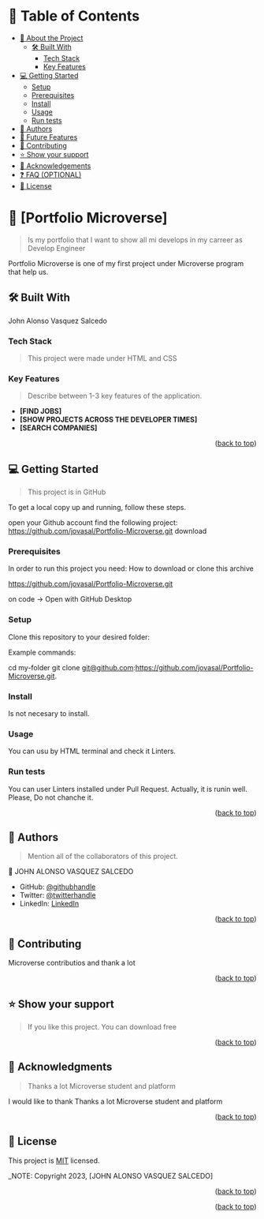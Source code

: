 <a name="readme-top"></a>

<!-- TABLE OF CONTENTS -->

# 📗 Table of Contents

- [📖 About the Project](#about-project)
  - [🛠 Built With](#built-with)
    - [Tech Stack](#tech-stack)
    - [Key Features](#key-features)
- [💻 Getting Started](#getting-started)
  - [Setup](#setup)
  - [Prerequisites](#prerequisites)
  - [Install](#install)
  - [Usage](#usage)
  - [Run tests](#run-tests)
- [👥 Authors](#authors)
- [🔭 Future Features](#future-features)
- [🤝 Contributing](#contributing)
- [⭐️ Show your support](#support)
- [🙏 Acknowledgements](#acknowledgements)
- [❓ FAQ (OPTIONAL)](#faq)
- [📝 License](#license)

<!-- PROJECT DESCRIPTION -->

# 📖 [Portfolio Microverse] <a name="about-project"></a>

> Is my portfolio that I want to show all mi develops in my carreer as Develop Engineer

Portfolio Microverse is one of my first project under Microverse program that help us.

## 🛠 Built With <a name="built-with"></a>

John Alonso Vasquez Salcedo

### Tech Stack <a name="tech-stack"></a>

> This project were made under HTML and CSS

<!-- Features -->

### Key Features <a name="key-features"></a>

> Describe between 1-3 key features of the application.

- **[FIND JOBS]**
- **[SHOW PROJECTS ACROSS THE DEVELOPER TIMES]**
- **[SEARCH COMPANIES]**

<p align="right">(<a href="#readme-top">back to top</a>)</p>

<!-- GETTING STARTED -->

## 💻 Getting Started <a name="getting-started"></a>

> This project is in GitHub

To get a local copy up and running, follow these steps.

open your Github account
find the following project: https://github.com/jovasal/Portfolio-Microverse.git
download

### Prerequisites

In order to run this project you need: How to download or clone this archive

https://github.com/jovasal/Portfolio-Microverse.git

on code -> Open with GitHub Desktop

### Setup

Clone this repository to your desired folder:

Example commands:


  cd my-folder
  git clone git@github.com:https://github.com/jovasal/Portfolio-Microverse.git.


### Install

Is not necesary to install.

### Usage

You can usu by HTML terminal and check it Linters.


### Run tests

You can user Linters installed under Pull Request. Actually, it is runin well. Please, Do not chanche it.


<p align="right">(<a href="#readme-top">back to top</a>)</p>

<!-- AUTHORS -->

## 👥 Authors <a name="authors"></a>

> Mention all of the collaborators of this project.

👤 JOHN ALONSO VASQUEZ SALCEDO

- GitHub: [@githubhandle](https://github.com/jovasal)
- Twitter: [@twitterhandle](https://twitter.com/jovasal)
- LinkedIn: [LinkedIn](https://linkedin.com/in/jovasal)

<p align="right">(<a href="#readme-top">back to top</a>)</p>

<!-- CONTRIBUTING -->

## 🤝 Contributing <a name="contributing"></a>

Microverse contributios and thank a lot 

<p align="right">(<a href="#readme-top">back to top</a>)</p>

<!-- SUPPORT -->

## ⭐️ Show your support <a name="support"></a>

> If you like this project. You can download free

<p align="right">(<a href="#readme-top">back to top</a>)</p>

<!-- ACKNOWLEDGEMENTS -->

## 🙏 Acknowledgments <a name="acknowledgements"></a>

> Thanks a lot Microverse student and platform

I would like to thank Thanks a lot Microverse student and platform

<p align="right">(<a href="#readme-top">back to top</a>)</p>

<!-- LICENSE -->

## 📝 License <a name="license"></a>

This project is [MIT](./LICENSE) licensed.

_NOTE: Copyright 2023, [JOHN ALONSO VASQUEZ SALCEDO]

<p align="right">(<a href="#readme-top">back to top</a>)</p>

<p align="right">(<a href="#readme-top">back to top</a>)</p>
